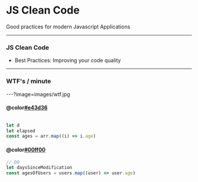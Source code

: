 # JS Clean Code 

Good practices for modern Javascript Applications

---

### JS Clean Code

- Best Practices: Improving your code quality

---

### WTF's / minute
---?image=images/wtf.jpg

#### @color[#e43d36](DON'T)
```javascript

let d
let elapsed
const ages = arr.map((i) => i.age)
```


#### @color[#00ff00](DO)
```javascript
// DO
let daysSinceModification
const agesOfUsers = users.map((user) => user.age)
```
